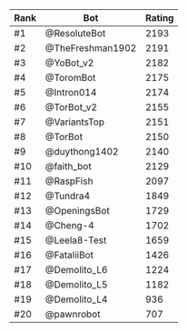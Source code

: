 Rank|Bot|Rating
---|---|---
#1|@ResoluteBot|2193
#2|@TheFreshman1902|2191
#3|@YoBot_v2|2182
#4|@ToromBot|2175
#5|@Intron014|2174
#6|@TorBot_v2|2155
#7|@VariantsTop|2151
#8|@TorBot|2150
#9|@duythong1402|2140
#10|@faith_bot|2129
#11|@RaspFish|2097
#12|@Tundra4|1849
#13|@OpeningsBot|1729
#14|@Cheng-4|1702
#15|@Leela8-Test|1659
#16|@FataliiBot|1426
#17|@Demolito_L6|1224
#18|@Demolito_L5|1182
#19|@Demolito_L4|936
#20|@pawnrobot|707
